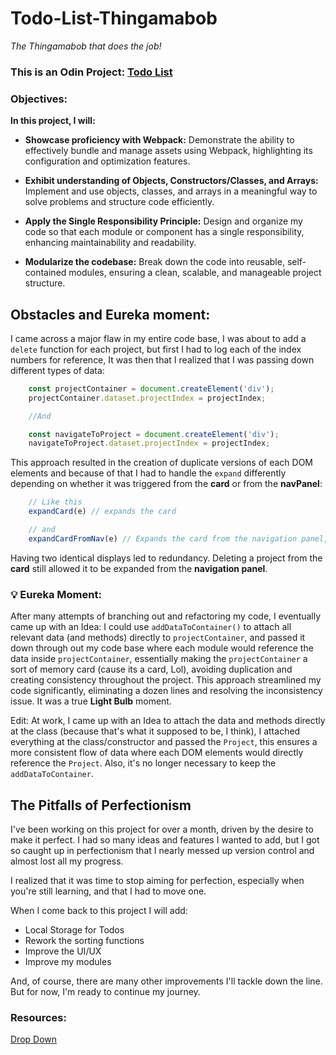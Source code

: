 # Todo-List-Thingamabob
*The Thingamabob that does the job!*


### This is an Odin Project: [Todo List](https://www.theodinproject.com/lessons/node-path-javascript-todo-list)


### Objectives:

**In this project, I will:**

* **Showcase proficiency with Webpack:** Demonstrate the ability to effectively bundle and manage assets using Webpack, highlighting its configuration and optimization features.

* **Exhibit understanding of Objects, Constructors/Classes, and Arrays:** Implement and use objects, classes, and arrays in a meaningful way to solve problems and structure code efficiently.

* **Apply the Single Responsibility Principle:** Design and organize my code so that each module or component has a single responsibility, enhancing maintainability and readability.

* **Modularize the codebase:** Break down the code into reusable, self-contained modules, ensuring a clean, scalable, and manageable project structure.


## Obstacles and Eureka moment:

I came across a major flaw in my entire code base, I was about to add a `delete` function for each project, but first I had to log each of the index numbers for reference, It was then that I realized that I was passing down different types of data:

``` JavaScript
    const projectContainer = document.createElement('div');
    projectContainer.dataset.projectIndex = projectIndex;

    //And

    const navigateToProject = document.createElement('div');
    navigateToProject.dataset.projectIndex = projectIndex;
```
This approach resulted in the creation of duplicate versions of each DOM elements and because of that I had to handle the `expand` differently depending on whether it was triggered from the **card** or from the **navPanel**:

```JavaScript
    // Like this
    expandCard(e) // expands the card

    // and
    expandCardFromNav(e) // Expands the card from the navigation panel, using data from navigateToProject
```
Having two identical displays led to redundancy. Deleting a project from the **card** still allowed it to be expanded from the **navigation panel**.

### **💡** Eureka Moment:

After many attempts of branching out and refactoring my code, I eventually came up with an Idea: I could use `addDataToContainer()` to attach all relevant data (and methods) directly to `projectContainer`, and passed it down through out my code base where each module would reference the data inside `projectContainer`, essentially making the `projectContainer` a sort of memory card (cause its a card, Lol), avoiding duplication and creating consistency throughout the project. This approach streamlined my code significantly, eliminating a dozen lines and resolving the inconsistency issue. It was a true **Light Bulb** moment.

Edit: At work, I came up with an Idea to attach the data and methods directly at the class (because that's what it supposed to be, I think), I attached everything at the class/constructor and passed the `Project`, this ensures a more consistent flow of data where each DOM elements would directly reference the `Project`. Also, it's no longer necessary to keep the `addDataToContainer`.

## The Pitfalls of Perfectionism

I've been working on this project for over a month, driven by the desire to make it perfect. I had so many ideas and features I wanted to add, but I got so caught up in perfectionism that I nearly messed up version control and almost lost all my progress.

I realized that it was time to stop aiming for perfection, especially when you're still learning, and that I had to move one.

When I come back to this project I will add:
 * Local Storage for Todos
 * Rework the sorting functions
 * Improve the UI/UX
 * Improve my modules

And, of course, there are many other improvements I'll tackle down the line. But for now, I'm ready to continue my journey.

### Resources:

[Drop Down](https://www.youtube.com/watch?v=VQWu4e6agPc)